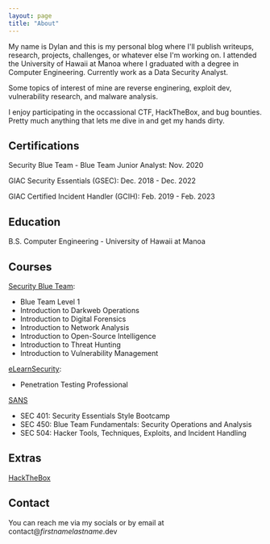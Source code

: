 ```yaml
---
layout: page
title: "About"
---
```


My name is Dylan and this is my personal blog where I'll publish writeups, research, projects, challenges, or whatever else I'm working on.  I attended the University of Hawaii at Manoa where I graduated with a degree in Computer Engineering. Currently work as a Data Security Analyst.

Some topics of interest of mine are reverse enginering, exploit dev, vulnerability research, and malware analysis. 

I enjoy participating in the occassional CTF, HackTheBox, and bug bounties. Pretty much anything that lets me dive in and get my hands dirty.


## Certifications

Security Blue Team - Blue Team Junior Analyst: Nov. 2020

GIAC Security Essentials (GSEC): Dec. 2018 - Dec. 2022

GIAC Certified Incident Handler (GCIH): Feb. 2019 - Feb. 2023

## Education

B.S. Computer Engineering - University of Hawaii at Manoa

## Courses

[Security Blue Team](https://securityblue.team/):

- Blue Team Level 1
- Introduction to Darkweb Operations
- Introduction to Digital Forensics
- Introduction to Network Analysis
- Introduction to Open-Source Intelligence
- Introduction to Threat Hunting
- Introduction to Vulnerability Management

[eLearnSecurity](https://www.elearnsecurity.com/):

- Penetration Testing Professional

[SANS](https://www.sans.org)

- SEC 401: Security Essentials Style Bootcamp
- SEC 450: Blue Team Fundamentals: Security Operations and Analysis
- SEC 504: Hacker Tools, Techniques, Exploits, and Incident Handling

## Extras

[HackTheBox](https://www.hackthebox.eu/profile/35547)

## Contact

You can reach me via my socials or by email at contact@_firstnamelastname_.dev
